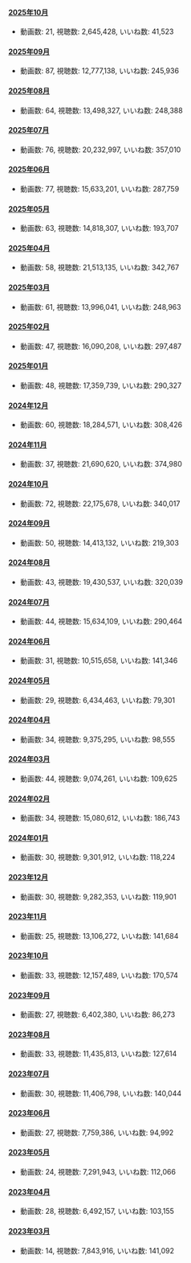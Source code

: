 #### [2025年10月](videos/202510 "wikilink")

-   動画数: 21, 視聴数: 2,645,428, いいね数: 41,523

#### [2025年09月](videos/202509 "wikilink")

-   動画数: 87, 視聴数: 12,777,138, いいね数: 245,936

#### [2025年08月](videos/202508 "wikilink")

-   動画数: 64, 視聴数: 13,498,327, いいね数: 248,388

#### [2025年07月](videos/202507 "wikilink")

-   動画数: 76, 視聴数: 20,232,997, いいね数: 357,010

#### [2025年06月](videos/202506 "wikilink")

-   動画数: 77, 視聴数: 15,633,201, いいね数: 287,759

#### [2025年05月](videos/202505 "wikilink")

-   動画数: 63, 視聴数: 14,818,307, いいね数: 193,707

#### [2025年04月](videos/202504 "wikilink")

-   動画数: 58, 視聴数: 21,513,135, いいね数: 342,767

#### [2025年03月](videos/202503 "wikilink")

-   動画数: 61, 視聴数: 13,996,041, いいね数: 248,963

#### [2025年02月](videos/202502 "wikilink")

-   動画数: 47, 視聴数: 16,090,208, いいね数: 297,487

#### [2025年01月](videos/202501 "wikilink")

-   動画数: 48, 視聴数: 17,359,739, いいね数: 290,327

#### [2024年12月](videos/202412 "wikilink")

-   動画数: 60, 視聴数: 18,284,571, いいね数: 308,426

#### [2024年11月](videos/202411 "wikilink")

-   動画数: 37, 視聴数: 21,690,620, いいね数: 374,980

#### [2024年10月](videos/202410 "wikilink")

-   動画数: 72, 視聴数: 22,175,678, いいね数: 340,017

#### [2024年09月](videos/202409 "wikilink")

-   動画数: 50, 視聴数: 14,413,132, いいね数: 219,303

#### [2024年08月](videos/202408 "wikilink")

-   動画数: 43, 視聴数: 19,430,537, いいね数: 320,039

#### [2024年07月](videos/202407 "wikilink")

-   動画数: 44, 視聴数: 15,634,109, いいね数: 290,464

#### [2024年06月](videos/202406 "wikilink")

-   動画数: 31, 視聴数: 10,515,658, いいね数: 141,346

#### [2024年05月](videos/202405 "wikilink")

-   動画数: 29, 視聴数: 6,434,463, いいね数: 79,301

#### [2024年04月](videos/202404 "wikilink")

-   動画数: 34, 視聴数: 9,375,295, いいね数: 98,555

#### [2024年03月](videos/202403 "wikilink")

-   動画数: 44, 視聴数: 9,074,261, いいね数: 109,625

#### [2024年02月](videos/202402 "wikilink")

-   動画数: 34, 視聴数: 15,080,612, いいね数: 186,743

#### [2024年01月](videos/202401 "wikilink")

-   動画数: 30, 視聴数: 9,301,912, いいね数: 118,224

#### [2023年12月](videos/202312 "wikilink")

-   動画数: 30, 視聴数: 9,282,353, いいね数: 119,901

#### [2023年11月](videos/202311 "wikilink")

-   動画数: 25, 視聴数: 13,106,272, いいね数: 141,684

#### [2023年10月](videos/202310 "wikilink")

-   動画数: 33, 視聴数: 12,157,489, いいね数: 170,574

#### [2023年09月](videos/202309 "wikilink")

-   動画数: 27, 視聴数: 6,402,380, いいね数: 86,273

#### [2023年08月](videos/202308 "wikilink")

-   動画数: 33, 視聴数: 11,435,813, いいね数: 127,614

#### [2023年07月](videos/202307 "wikilink")

-   動画数: 30, 視聴数: 11,406,798, いいね数: 140,044

#### [2023年06月](videos/202306 "wikilink")

-   動画数: 27, 視聴数: 7,759,386, いいね数: 94,992

#### [2023年05月](videos/202305 "wikilink")

-   動画数: 24, 視聴数: 7,291,943, いいね数: 112,066

#### [2023年04月](videos/202304 "wikilink")

-   動画数: 28, 視聴数: 6,492,157, いいね数: 103,155

#### [2023年03月](videos/202303 "wikilink")

-   動画数: 14, 視聴数: 7,843,916, いいね数: 141,092

